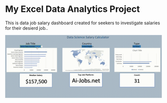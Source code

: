 # My Excel Data Analytics Project

This is data job salary dashboard created for seekers to investigate salaries for their desierd job..  

![Salary Dashboard](media/salary%20dashboard.gif)
